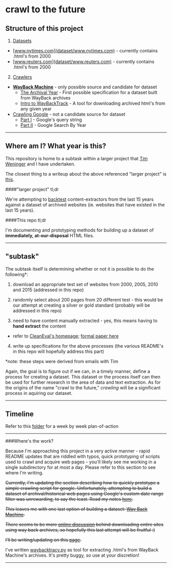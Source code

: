 crawl to the future
===================

Structure of this project
-------------------------

1. [Datasets](dataset)
  * [www.nytimes.com](dataset/www.nytimes.com) - currently contains .html's from 2000
  * [www.reuters.com](dataset/www.reuters.com) - currently contains .html's from 2000
2. [Crawlers](crawlers)
  * [**WayBack Machine**](crawlers/Way-Back) - only possible source and candidate for dataset
    * [The Archival Year](crawlers/Way-Back#the-archival-year) - First possible specification for a dataset built from WayBack archives
    * [Intro to WayBackTrack](crawlers/Way-Back#intro-to-waybacktrack) - A tool for downloading archived html's from any given year
  * [Crawling Google](crawlers/Crawling-Google) - not a candidate source for dataset
    * [Part I](crawlers/Crawling-Google/README.md#part-i)  - Google's query string
    * [Part II](crawlers/Crawling-Google/README.md#part-ii) - Google Search By Year

---

Where am I? What year is this?
------------------------------

This repository is home to a subtask within a larger project that [Tim Weninger](http://www3.nd.edu/~tweninge/) and I have undertaken.

The closest thing to a writeup about the above referenced "larger project" is
[this](https://github.com/rodricios/eatiht#123114).

####"larger project" tl;dr

We're attempting to [backtest](http://en.wikipedia.org/wiki/Backtesting) content-extractors from the last 15 years against a
dataset of archived websites (ie. websites that have existed in the last 15 years).

####This repo tl;dr

I'm documenting and prototyping methods for building up a dataset of **immediately,
at-our-disposal** HTML files.

---

"subtask"
-------

The subtask itself is determining whether or not it is possible to do the following*:

1. download an appropriate test set of websites from 2000, 2005, 2010 and 2015
(addressed in this repo)

2. randomly select about 200 pages from 20 different test - this would be our attempt
at creating a silver or gold standard (probably will be addressed in this repo)

3. need to have content manually extracted - yes, this means having to **hand extract** the content
  * refer to [CleanEval's homepage](http://cleaneval.sigwac.org.uk/); [formal paper here](http://cleaneval.sigwac.org.uk/lrec08-cleaneval.pdf)

4. write up specifications for the above processes (the various README's in this repo will hopefully
address this part)

*note: these steps were derived from emails with Tim

Again, the goal is to figure out if we can, in a timely manner, define a process for creating a dataset. This dataset or the process itself can then be used for further research in the area of data and text extraction. As for the origins of the name "crawl to the future," *crawling* will be a significant process in aquiring our dataset.

---

Timeline
--------

Refer to this [folder](https://github.com/rodricios/crawl-to-the-future/tree/master/timelines) for a week by week plan-of-action


---

###Where's the work?

Because I'm approaching this project in a very active manner - rapid
README updates that are riddled with typos, quick prototyping of scripts
used to crawl and acquire web pages - you'll likely see me working in a
single subdirectory for at most a day. Please refer to this section to see where
I'm writing.

~~Currently, I'm updating the section describing how to quickly prototype a simple crawling script for google.
Unfortunately, attempting to build a dataset of archival/historical web pages using Google's custom date range
filter was unrewarding, to say the least. Read my notes [here](crawlers/Crawling-Google#bitter-sweet-conclusion).~~

~~This leaves me with one last option of building a dataset: [Way Back Machine](https://archive.org/web/).~~

~~There seems to be more [online discussion](http://superuser.com/questions/828907/how-to-download-a-website-from-the-archive-org-wayback-machine)
behind downloading entire sites using way back archives, so hopefully this last attempt will be fruitful :)~~

~~I'll be writing/updating on this [page](crawlers/Way-Back).~~

I've written [waybacktracy.py](crawlers/Way-Back/waybacktrack.py) as tool for extracting .html's from
WayBack Machine's archives. It's pretty buggy, so use at your discretion!

---
